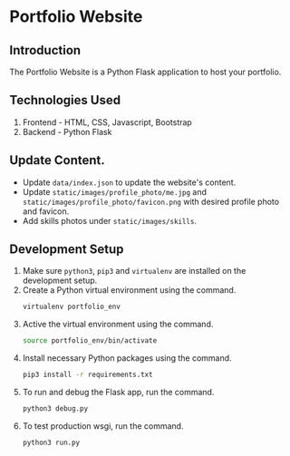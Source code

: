 # Portfolio Website

## Introduction

The Portfolio Website is a Python Flask application to host your portfolio.

## Technologies Used

1. Frontend - HTML, CSS, Javascript, Bootstrap
2. Backend - Python Flask

## Update Content.

* Update `data/index.json` to update the website's content.
* Update `static/images/profile_photo/me.jpg` and `static/images/profile_photo/favicon.png` with desired profile photo and favicon.
* Add skills photos under `static/images/skills`.

## Development Setup

1. Make sure `python3`, `pip3` and `virtualenv` are installed on the development setup.
2. Create a Python virtual environment using the command.
    ```bash
    virtualenv portfolio_env
    ```
3. Active the virtual environment using the command. 
    ```bash
    source portfolio_env/bin/activate
    ```
4. Install necessary Python packages using the command. 
    ```bash
    pip3 install -r requirements.txt
    ```
5. To run and debug the Flask app, run the command. 
    ```bash
    python3 debug.py
    ```
6. To test production wsgi, run the command.
    ```bash
    python3 run.py
    ```
